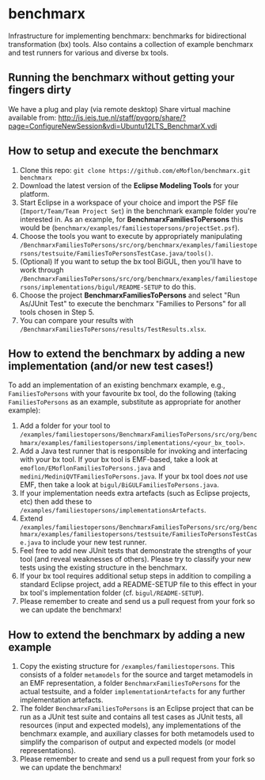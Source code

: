 # benchmarx
Infrastructure for implementing benchmarx: benchmarks for bidirectional transformation (bx) tools.   Also contains a collection of example benchmarx and test runners for various and diverse bx tools.

## Running the benchmarx without getting your fingers dirty

We have a plug and play (via remote desktop) Share virtual machine available from:  http://is.ieis.tue.nl/staff/pvgorp/share/?page=ConfigureNewSession&vdi=Ubuntu12LTS_BenchmarX.vdi

## How to setup and execute the benchmarx

1.  Clone this repo:  `git clone https://github.com/eMoflon/benchmarx.git benchmarx` 
2.  Download the latest version of the **Eclipse Modeling Tools**  for your platform.
3.  Start Eclipse in a workspace of your choice and import the PSF file (`Import/Team/Team Project Set`) in the benchmark example folder you're interested in.  As an example, for **BenchmarxFamiliesToPersons** this would be (`benchmarx/examples/familiestopersons/projectSet.psf`).
4.  Choose the tools you want to execute by appropriately manipulating `/BenchmarxFamiliesToPersons/src/org/benchmarx/examples/familiestopersons/testsuite/FamiliesToPersonsTestCase.java/tools()`.
5.  (Optional) If you want to setup the bx tool BiGUL, then you'll have to work through `/BenchmarxFamiliesToPersons/src/org/benchmarx/examples/familiestopersons/implementations/bigul/README-SETUP` to do this.
6.  Choose the project **BenchmarxFamiliesToPersons** and select "Run As/JUnit Test" to execute the benchmarx "Families to Persons" for all tools chosen in Step 5.
7.  You can compare your results with `/BenchmarxFamiliesToPersons/results/TestResults.xlsx`.


## How to extend the benchmarx by adding a new implementation (and/or new test cases!)

To add an implementation of an existing benchmarx example, e.g., `FamiliesToPersons` with your favourite bx tool, do the following (taking `FamiliesToPersons` as an example, substitute as appropriate for another example):

1.  Add a folder for your tool to `/examples/familiestopersons/BenchmarxFamiliesToPersons/src/org/benchmarx/examples/familiestopersons/implementations/<your_bx_tool>`.
2.  Add a Java test runner that is responsible for invoking and interfacing with your bx tool.  If your bx tool is EMF-based, take a look at `emoflon/EMoflonFamiliesToPersons.java` and `medini/MediniQVTFamiliesToPersons.java`.  If your bx tool does _not_ use EMF, then take a look at `bigul/BiGULFamiliesToPersons.java`.
3.  If your implementation needs extra artefacts (such as Eclipse projects, etc) then add these to `/examples/familiestopersons/implementationsArtefacts`.
4.  Extend `/examples/familiestopersons/BenchmarxFamiliesToPersons/src/org/benchmarx/examples/familiestopersons/testsuite/FamiliesToPersonsTestCase.java` to include your new test runner.
5.  Feel free to add new JUnit tests that demonstrate the strengths of your tool (and reveal weaknesses of others).  Please try to classify your new tests using the existing structure in the benchmarx.
6.  If your bx tool requires additional setup steps in addition to compiling a standard Eclipse project, add a README-SETUP file to this effect in your bx tool's implementation folder (cf. `bigul/README-SETUP`). 
7.  Please remember to create and send us a pull request from your fork so we can update the benchmarx!


## How to extend the benchmarx by adding a new example

1.  Copy the existing structure for `/examples/familiestopersons`.  This consists of a folder `metamodels` for the source and target metamodels in an EMF representation, a folder `BenchmarxFamiliesToPersons` for the actual testsuite, and a folder `implementationArtefacts` for any further implementation artefacts.
2.  The folder `BenchmarxFamiliesToPersons` is an Eclipse project that can be run as a JUnit test suite and contains all test cases as JUnit tests, all resources (input and expected models), any implementations of the benchmarx example, and auxiliary classes for both metamodels used to simplify the comparison of output and expected models (or model representations).
3.  Please remember to create and send us a pull request from your fork so we can update the benchmarx!
